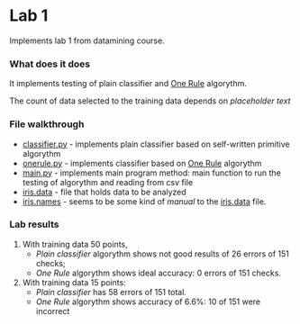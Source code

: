 # Lab 1

Implements lab 1 from datamining course. 

### What does it does

It implements testing of plain classifier and [One Rule](http://www.saedsayad.com/oner.htm) algorythm. 

The count of data selected to the training data depends on *placeholder text*

### File walkthrough

* [classifier.py](classifier.py) - implements plain classifier based on self-written primitive algorythm
* [onerule.py](onerule.py) - implements classifier based on [One Rule](http://www.saedsayad.com/oner.htm) algorythm
* [main.py](main.py) - implements main program method: main function to run the testing of algorythm and reading from csv file
* [iris.data](iris.data) - file that holds data to be analyzed
* [iris.names](iris.names) - seems to be some kind of *manual* to the [iris.data](iris.data) file.

### Lab results

1. With training data 50 points, 
	* *Plain classifier* algorythm shows not good results of 26 errors of 151 checks;
	* *One Rule* algorythm shows ideal accuracy: 0 errors of 151 checks.
2. With training data 15 points: 
	* *Plain classifier* has 58 errors of 151 total.
	* *One Rule* algorythm shows accuracy of 6.6%: 10 of 151 were incorrect 
